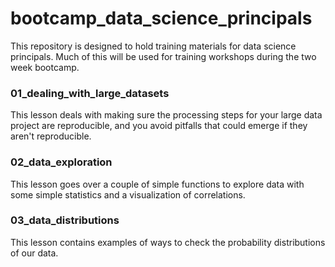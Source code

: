 # bootcamp_data_science_principals
This repository is designed to hold training materials for data science principals. Much of this will be used for training workshops during the two week bootcamp.

### 01_dealing_with_large_datasets
This lesson deals with making sure the processing steps for your large data project are reproducible, and you avoid pitfalls that could emerge if they aren't reproducible.

### 02_data_exploration
This lesson goes over a couple of simple functions to explore data with some simple statistics and a visualization of correlations.

### 03_data_distributions
This lesson contains examples of ways to check the probability distributions of our data.